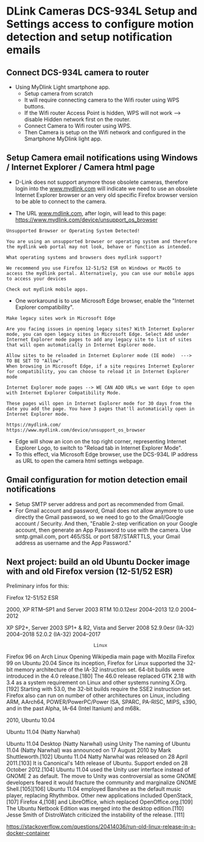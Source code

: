# DLink Cameras DCS-934L Setup and Settings access to configure motion detection and setup notification emails

## Connect DCS-934L camera to router

- Using MyDlink Light smartphone app.
  - Setup camera from scratch
  - It will require connecting camera to the Wifi router using WPS buttons.
  - If the Wifi router Access Point is hidden, WPS will not work --> disable Hidden network first on the router.
  - Connect Camera to Wifi router using WPS.
  - Then Camera is setup on the Wifi network and configured in the Smartphone MyDlink light app.
 
## Setup Camera email notifications using Windows / Internet Explorer / Camera html page

- D-Link does not support anymore those obsolete cameras, therefore login into the www.mydlink.com will indicate we need to use an obsolete Internet Explorer browser or an very old specific Firefox browser version to be able to connect to the camera.

- The URL www.mdlink.com, after login, will lead to this page: https://www.mydlink.com/device/unsupport_os_browser
```
Unsupported Browser or Operating System Detected!

You are using an unsupported browser or operating system and therefore the mydlink web portal may not look, behave or function as intended.

What operating systems and browsers does mydlink support?

We recommend you use Firefox 12-51/52 ESR on Windows or MacOS to access the mydlink portal. Alternatively, you can use our mobile apps to access your devices

Check out mydlink mobile apps.
```

- One workaround is to use Microsoft Edge browser, enable the "Internet Explorer compatibility".
```
Make legacy sites work in Microsoft Edge

Are you facing issues in opening legacy sites? With Internet Explorer mode, you can open legacy sites in Microsoft Edge. Select Add under Internet Explorer mode pages to add any legacy site to list of sites that will open automatically in Internet Explorer mode.

Allow sites to be reloaded in Internet Explorer mode (IE mode)  ---> TO BE SET TO "Allow".
When browsing in Microsoft Edge, if a site requires Internet Explorer for compatibility, you can choose to reload it in Internet Explorer mode

Internet Explorer mode pages --> WE CAN ADD URLs we want Edge to open with Internet Explorer Compatibility Mode.

These pages will open in Internet Explorer mode for 30 days from the date you add the page. You have 3 pages that'll automatically open in Internet Explorer mode.

https://mydlink.com/
https://www.mydlink.com/device/unsupport_os_browser
```
- Edge will show an icon on the top right corner, representing Internet Explorer Logo, to switch to "Reload tab in Internet Explorer Mode".
- To this effect, via Microsoft Edge browser, use the DCS-934L IP address as URL to open the camera html settings webpage.

## Gmail configuration for motion detection email notifications

- Setup SMTP server address and port as recommended from Gmail.
- For Gmail account and password, Gmail does not allow anymore to use directly the Gmail password, so we need to go to the Gmail/Google account / Security. And then, "Enable 2-step verification on your Google account, then generate an App Password to use with the camera.  Use smtp.gmail.com, port 465/SSL or port 587/STARTTLS, your Gmail address as username and the App Password."

## Next project: build an old Ubuntu Docker image with and old Firefox version (12-51/52 ESR)

Preliminary infos for this: 

Firefox 12-51/52 ESR      

2000, XP RTM–SP1 and
Server 2003 RTM	10.0.12esr	2004–2013
12.0	2004–2012

XP SP2+, Server 2003 SP1+ & R2,
Vista and Server 2008				52.9.0esr (IA-32)	2004–2018
									52.0.2 (IA-32)	2004–2017

									Linux

Firefox 96 on Arch Linux
Opening Wikipedia main page with Mozilla Firefox 99 on Ubuntu 20.04
Since its inception, Firefox for Linux supported the 32-bit memory architecture of the IA-32 instruction set. 64-bit builds were introduced in the 4.0 release.[180] The 46.0 release replaced GTK 2.18 with 3.4 as a system requirement on Linux and other systems running X.Org.[192] Starting with 53.0, the 32-bit builds require the SSE2 instruction set. Firefox also can run on number of other architectures on Linux, including ARM, AArch64, POWER/PowerPC/Power ISA, SPARC, PA-RISC, MIPS, s390, and in the past Alpha, IA-64 (Intel Itanium) and m68k.

2010, Ubuntu 10.04


Ubuntu 11.04 (Natty Narwhal) 

Ubuntu 11.04 Desktop (Natty Narwhal) using Unity
The naming of Ubuntu 11.04 (Natty Narwhal) was announced on 17 August 2010 by Mark Shuttleworth.[102] Ubuntu 11.04 Natty Narwhal was released on 28 April 2011.[103] It is Canonical's 14th release of Ubuntu. Support ended on 28 October 2012.[104] Ubuntu 11.04 used the Unity user interface instead of GNOME 2 as default. The move to Unity was controversial as some GNOME developers feared it would fracture the community and marginalize GNOME Shell.[105][106] Ubuntu 11.04 employed Banshee as the default music player, replacing Rhythmbox. Other new applications included OpenStack,[107] Firefox 4,[108] and LibreOffice, which replaced OpenOffice.org.[109] The Ubuntu Netbook Edition was merged into the desktop edition.[110] Jesse Smith of DistroWatch criticized the instability of the release. [111]

https://stackoverflow.com/questions/20414036/run-old-linux-release-in-a-docker-container
